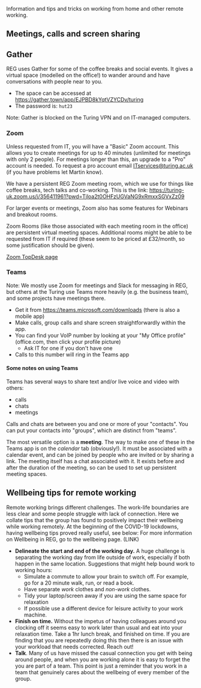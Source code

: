 Information and tips and tricks on working from home and other remote working.

## Meetings, calls and screen sharing

## Gather

REG uses Gather for some of the coffee breaks and social events. It gives a virtual space (modelled on the office!) to wander around and have conversations with people near to you.

- The space can be accessed at https://gather.town/app/EJPBD8kYqtVZYCDv/turing
- The password is: `hut23`

Note: Gather is blocked on the Turing VPN and on IT-managed computers.


### Zoom

Unless requested from IT, you will have a "Basic" Zoom account.  This allows you to create meetings for up to 40 minutes (unlimited for meetings with only 2 people).  For meetings longer than this, an upgrade to a "Pro" account is needed. To request a pro account email ITservices@turing.ac.uk (if you have problems let Martin know).

We have a persistent REG Zoom meeting room, which we use for things like coffee breaks, tech talks and co-working. This is the link: https://turing-uk.zoom.us/j/356411961?pwd=Tjloa2t0OHFzUGVaNG9xRmxxSGVxZz09

For larger events or meetings, Zoom also has some features for Webinars and breakout rooms.

Zoom Rooms (like those associated with each meeting room in the office) are persistent virtual meeting spaces.  Additional rooms might be able to be requested from IT if required (these seem to be priced at £32/month, so some justification should be given).

[Zoom TopDesk page](https://turingcomplete.topdesk.net/tas/public/ssp/content/detail/knowledgeitem?unid=e63d1edd1cdc4e8ab3ac3c4e75bb768f)

### Teams

Note: We mostly use Zoom for meetings and Slack for messaging in REG, but others at the Turing use Teams more heavily (e.g. the business team), and some projects have meetings there.

- Get it from https://teams.microsoft.com/downloads (there is also a mobile app)
- Make calls, group calls and share screen straightforwardly within the app.
- You can find your VoIP number by looking at your "My Office profile" (office.com, then click your profile picture)
  - Ask IT for one if you don't have one
- Calls to this number will ring in the Teams app

#### Some notes on using Teams

Teams has several ways to share text and/or live voice and video with others:
- calls
- chats
- meetings

Calls and chats are between you and one or more of your "contacts".  You can put your contacts into "groups", which are distinct from "teams".

The most versatile option is a **meeting**.  The way to make one of these in the Teams app is on the *calendar* tab (obviously!).  It must be associated with a calendar event, and can be joined by people who are invited or by sharing a link.  The meeting itself has a chat associated with it.  It exists before and after the duration of the meeting, so can be used to set up persistent meeting spaces.


## Wellbeing tips for remote working

Remote working brings different challenges. The work-life boundaries are less clear and some people struggle with lack of connection. Here we collate tips that the group has found to positively impact their wellbeing while working remotely. At the beginning of the COVID-19 lockdowns, having wellbeing tips proved really useful, see below:
For more information on Wellbeing in REG, go to the wellbeing page. (LINK)

- **Delineate the start and end of the working day.** A huge challenge is separating the working day from life outside of work, especially if both happen in the same location. Suggestions that might help bound work to working hours:
    - Simulate a commute to allow your brain to switch off. For example, go for a 20 minute walk, run, or read a book.
    - Have separate _work_ clothes and _non-work_ clothes.
    - Tidy your laptop/screen away if you are using the same space for relaxation
    - If possible use a different device for leisure activity to your work machine.
- **Finish on time.** Without the impetus of having colleagues around you clocking off it seems easy to work later than usual and eat into your relaxation time. Take a 1hr lunch break, and finished on time. If you are finding that you are repeatedly doing this then there is an issue with your workload that needs corrected. Reach out!
- **Talk**. Many of us have missed the casual connection you get with being around people, and when you are working alone it is easy to forget the you are part of a team. This point is just a reminder that you work in a team that genuinely cares about the wellbeing of every member of the group.
